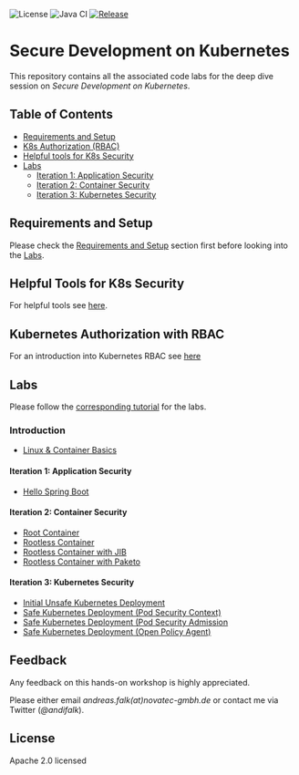 ![License](https://img.shields.io/badge/License-Apache%20License%202.0-brightgreen.svg)
![Java CI](https://github.com/andifalk/secure-development-on-kubernetes/workflows/Java%20CI/badge.svg)
[![Release](https://img.shields.io/github/release/andifalk/secure-development-on-kubernetes.svg?style=flat)](https://github.com/andifalk/secure-development-on-kubernetes/releases)

# Secure Development on Kubernetes

This repository contains all the associated code labs for the deep dive session on _Secure Development on Kubernetes_.

## Table of Contents

* [Requirements and Setup](#requirements-and-setup)
* [K8s Authorization (RBAC)](#kubernetes-authorization-with-rbac)
* [Helpful tools for K8s Security](#helpful-tools-for-k8s-security)  
* [Labs](#labs)
  * [Iteration 1: Application Security](#iteration-1--application-security)  
  * [Iteration 2: Container Security](#iteration-2--container-security)  
  * [Iteration 3: Kubernetes Security](#iteration-3--kubernetes-security)
  
## Requirements and Setup

Please check the [Requirements and Setup](setup/README.md) section first before looking into the [Labs](#labs).

## Helpful Tools for K8s Security

For helpful tools see [here](tools/README.md).

## Kubernetes Authorization with RBAC

For an introduction into Kubernetes RBAC see [here](rbac/README.md)

## Labs

Please follow the [corresponding tutorial](https://andifalk.gitbook.io/secure-kubernetes-development/) for the labs.

### Introduction

* [Linux & Container Basics](step0-linux-container-basics)

#### Iteration 1: Application Security

* [Hello Spring Boot](step1-hello-spring-boot)

#### Iteration 2: Container Security

* [Root Container](step2-hello-root)
* [Rootless Container](step3-hello-rootless)
* [Rootless Container with JIB](step4-hello-rootless-jib)
* [Rootless Container with Paketo](step5-hello-paketo)

#### Iteration 3: Kubernetes Security

* [Initial Unsafe Kubernetes Deployment](step6-initial-k8s-deploy)
* [Safe Kubernetes Deployment (Pod Security Context)](step7-pod-security-context)
* [Safe Kubernetes Deployment (Pod Security Admission](step8-pod-security-admission)
* [Safe Kubernetes Deployment (Open Policy Agent)](step9-open-policy-agent)

## Feedback

Any feedback on this hands-on workshop is highly appreciated.

Please either email _andreas.falk(at)novatec-gmbh.de_ or contact me via Twitter (_@andifalk_).

## License

Apache 2.0 licensed

[1]:http://www.apache.org/licenses/LICENSE-2.0.txt